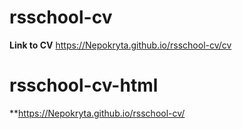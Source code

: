 # rsschool-cv

**Link to CV** https://Nepokryta.github.io/rsschool-cv/cv

# rsschool-cv-html

**https://Nepokryta.github.io/rsschool-cv/

